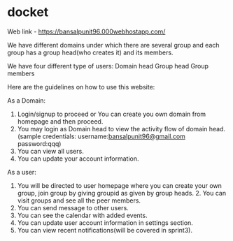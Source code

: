 # docket

Web link - https://bansalpunit96.000webhostapp.com/

We have different domains under which there are several group and each group has a group head(who creates it) and its members.

We have four different type of users:
Domain head
Group head
Group members



Here are the guidelines on how to use this website:

As a Domain:
1. Login/signup to proceed or You can create you own domain from homepage and then proceed.
2. You may login as Domain head to view the activity flow of domain head.(sample credentials:
username:bansalpunit96@gmail.com
password:qqq)
3. You can view all users.
4. You can update your account information.


As a user:
1. You will be directed to user homepage where you can create your own group, join group by giving groupid as given by group heads. 2. You can visit groups and see all the peer members.
3. You can send message to other users.
4. You can see the calendar with added events.
5. You can update user account information in settings section.
6. You can view recent notifications(will be covered in sprint3).
